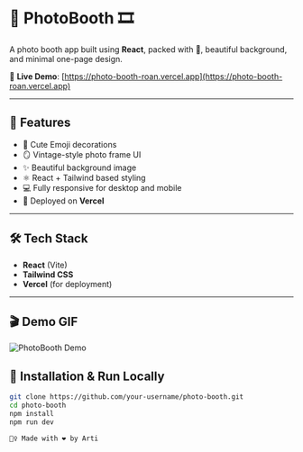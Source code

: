 # 📸 PhotoBooth 🎞️

A photo booth app built using **React**,   packed with 💖, beautiful background, and minimal one-page design.

🔗 **Live Demo**: [https://photo-booth-roan.vercel.app](https://photo-booth-roan.vercel.app)

---

## 🧡 Features

- 🎀 Cute Emoji decorations
- 🪞 Vintage-style photo frame UI
- ✨ Beautiful background image
- ⚛️ React + Tailwind based styling
- 💻 Fully responsive for desktop and mobile
- 🚀 Deployed on **Vercel**

---

## 🛠️ Tech Stack

- **React** (Vite)
- **Tailwind CSS**
- **Vercel** (for deployment)

---

## 🎬 Demo GIF

![PhotoBooth Demo](./demo.gif)


## 🚀 Installation & Run Locally

```bash
git clone https://github.com/your-username/photo-booth.git
cd photo-booth
npm install
npm run dev

🙋‍♀️ Made with ❤️ by Arti

